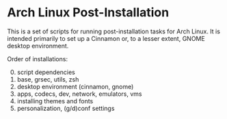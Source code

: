 # Arch Linux Post-Installation

This is a set of scripts for running post-installation tasks for Arch Linux. It
is intended primarily to set up a Cinnamon or, to a lesser extent, GNOME
desktop environment. 

Order of installations: 

0. script dependencies
1. base, grsec, utils, zsh
2. desktop environment (cinnamon, gnome)
3. apps, codecs, dev, network, emulators, vms
4. installing themes and fonts
5. personalization, (g/d)conf settings
